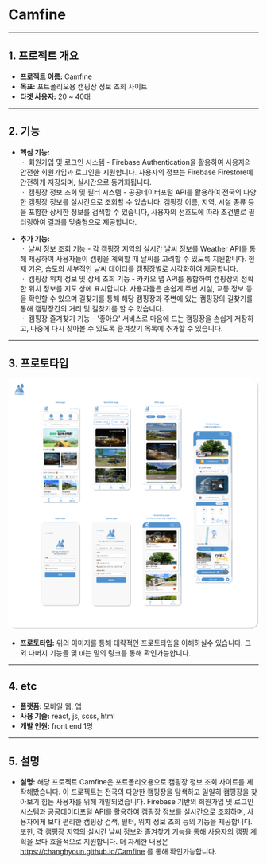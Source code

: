 # Camfine

---

## 1. 프로젝트 개요
- **프로젝트 이름:** Camfine
- **목표:** 포트폴리오용 캠핑장 정보 조회 사이트
- **타겟 사용자:** 20 ~ 40대

---

## 2. 기능
- **핵심 기능:**<br>
ㆍ 회원가입 및 로그인 시스템 - Firebase Authentication을 활용하여 사용자의 안전한 회원가입과 로그인을 지원합니다. 사용자의 정보는 Firebase Firestore에 안전하게 저장되며, 실시간으로 동기화됩니다.<br>
ㆍ 캠핑장 정보 조회 및 필터 시스템 - 공공데이터포털 API를 활용하여 전국의 다양한 캠핑장 정보를 실시간으로 조회할 수 있습니다. 캠핑장 이름, 지역, 시설 종류 등을 포함한 상세한 정보를 검색할 수 있습니다, 사용자의 선호도에 따라 조건별로 필터링하여 결과를 맞춤형으로 제공합니다.<br>

- **추가 기능:**<br>
ㆍ 날씨 정보 조회 기능 - 각 캠핑장 지역의 실시간 날씨 정보를 Weather API를 통해 제공하여 사용자들이 캠핑을 계획할 때 날씨를 고려할 수 있도록 지원합니다. 현재 기온, 습도의 세부적인 날씨 데이터를 캠핑장별로 시각화하여 제공합니다.<br>
ㆍ 캠핑장 위치 정보 및 상세 조회 기능 - 카카오 맵 API를 통합하여 캠핑장의 정확한 위치 정보를 지도 상에 표시합니다. 사용자들은 손쉽게 주변 시설, 교통 정보 등을 확인할 수 있으며 길찾기를 통해 해당 캠핑장과 주변에 있는 캠핑장의 길찾기를 통해 캠핑장간의 거리 및 길찾기를 할 수 있습니다.<br>
ㆍ 캠핑장 즐겨찾기 기능 - '좋아요' 서비스로 마음에 드는 캠핑장을 손쉽게 저장하고, 나중에 다시 찾아볼 수 있도록 즐겨찾기 목록에 추가할 수 있습니다.

---

## 3. 프로토타입
![프로토타입 이미지](./src/assets/prototype.jpg)
- **프로토타입:** 위의 이미지를 통해 대략적인 프로토타입을 이해하실수 있습니다. 그 외 나머지 기능들 및 ui는 밑의 링크를 통해 확인가능합니다.

--- 

## 4. etc
- **플랫폼:** 모바일 웹, 앱
- **사용 기술:** react, js, scss, html
- **개발 인원:** front end 1명

---

## 5. 설명
- **설명:** 해당 프로젝트 Camfine은 포트폴리오용으로 캠핑장 정보 조회 사이트를 제작해봤습니다. 이 프로젝트는 전국의 다양한 캠핑장을 탐색하고 일일히 캠핑장을 찾아보기 힘든 사용자를 위해 개발되었습니다. Firebase 기반의 회원가입 및 로그인 시스템과 공공데이터포털 API를 활용하여 캠핑장 정보를 실시간으로 조회하며, 사용자에게 보다 편리한 캠핑장 검색, 필터, 위치 정보 조회 등의 기능을 제공합니다. 또한, 각 캠핑장 지역의 실시간 날씨 정보와 즐겨찾기 기능을 통해 사용자의 캠핑 계획을 보다 효율적으로 지원합니다. 더 자세한 내용은 https://changhyoun.github.io/Camfine 를 통해 확인가능합니다.
